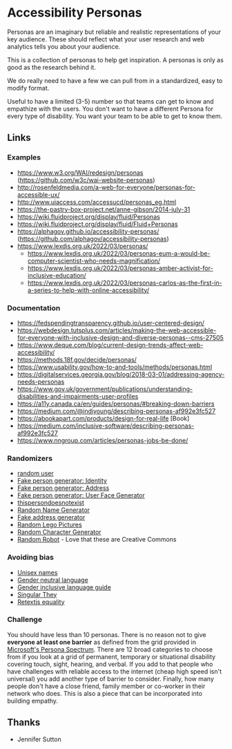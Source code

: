 # Accessibility Personas

Personas are an imaginary but reliable and realistic representations of your key audience. These should reflect what your user research and web analytics tells you about your audience. 

This is a collection of personas to help get inspiration. A personas is only as good as the research behind it.

We do really need to have a few we can pull from in a standardized, easy to modify format.

Useful to have a limited (3-5) number so that teams can get to know and empathize with the users. You don't want to have a different Persona for every type of disability. You want your team to be able to get to know them.  

## Links

### Examples
- https://www.w3.org/WAI/redesign/personas (https://github.com/w3c/wai-website-personas)
- http://rosenfeldmedia.com/a-web-for-everyone/personas-for-accessible-ux/
- http://www.uiaccess.com/accessucd/personas_eg.html
- https://the-pastry-box-project.net/anne-gibson/2014-july-31
- https://wiki.fluidproject.org/display/fluid/Personas
- https://wiki.fluidproject.org/display/fluid/Fluid+Personas
- https://alphagov.github.io/accessibility-personas/ (https://github.com/alphagov/accessibility-personas)
- https://www.lexdis.org.uk/2022/03/personas/
    - https://www.lexdis.org.uk/2022/03/personas-eum-a-would-be-computer-scientist-who-needs-magnification/
    - https://www.lexdis.org.uk/2022/03/personas-amber-activist-for-inclusive-education/
    - https://www.lexdis.org.uk/2022/03/personas-carlos-as-the-first-in-a-series-to-help-with-online-accessibility/

### Documentation
- https://fedspendingtransparency.github.io/user-centered-design/
- https://webdesign.tutsplus.com/articles/making-the-web-accessible-for-everyone-with-inclusive-design-and-diverse-personas--cms-27505
- https://www.deque.com/blog/current-design-trends-affect-web-accessibility/
- https://methods.18f.gov/decide/personas/
- https://www.usability.gov/how-to-and-tools/methods/personas.html
- https://digitalservices.georgia.gov/blog/2018-03-01/addressing-agency-needs-personas
- https://www.gov.uk/government/publications/understanding-disabilities-and-impairments-user-profiles
- https://a11y.canada.ca/en/guides/personas/#breaking-down-barriers
- https://medium.com/@indiyoung/describing-personas-af992e3fc527
- https://abookapart.com/products/design-for-real-life [Book]
- https://medium.com/inclusive-software/describing-personas-af992e3fc527
- https://www.nngroup.com/articles/personas-jobs-be-done/

### Randomizers
- [random user](https://randomuser.me/)
- [Fake person generator: Identity](https://www.fakenamegenerator.com/gen-male-us-ca.php)
- [Fake person generator: Address](https://www.fakepersongenerator.com/Random/generate_address)
- [Fake person generator: User Face Generator](https://www.fakepersongenerator.com/user-face-generator)
- [thispersondoesnotexist](https://thispersondoesnotexist.com/)
- [Random Name Generator](http://random-name-generator.info/)
- [Fake address generator](https://www.fakeaddressgenerator.com/World/ca_address_generator)
- [Random Lego Pictures](http://www.baseplate.com/toys/minifig/)
- [Random Character Generator](https://www.character-generator.org.uk/personality/)
- [Random Robot](https://robohash.org/) - Love that these are Creative Commons

### Avoiding bias
- [Unisex names](https://mommyhood101.com/unisex-baby-names)
- [Gender neutral language](https://en.wikipedia.org/wiki/Gender-neutral_language)
- [Gender inclusive language guide](https://writingcenter.unc.edu/tips-and-tools/gender-inclusive-language/)
- [Singular They](https://apastyle.apa.org/blog/singular-they)
- [Retextjs equality](https://github.com/retextjs/retext-equality)

### Challenge ###
You should have less than 10 personas. There is no reason not to give **everyone at least one barrier** as defined from the grid provided in [Microsoft's  Persona Spectrum](https://medium.com/microsoft-design/kill-your-personas-1c332d4908cc). There are 12 broad categories to choose from if you look at a grid of permanent, temporary or situational disability covering touch, sight, hearing, and verbal. If you add to that people who have challenges with reliable access to the internet (cheap high speed isn't universal) you add another type of barrier to consider. Finally, how many people don't have a close friend, family member or co-worker in their network who does. This is also a piece that can be incorporated into building empathy. 

## Thanks
- Jennifer Sutton
